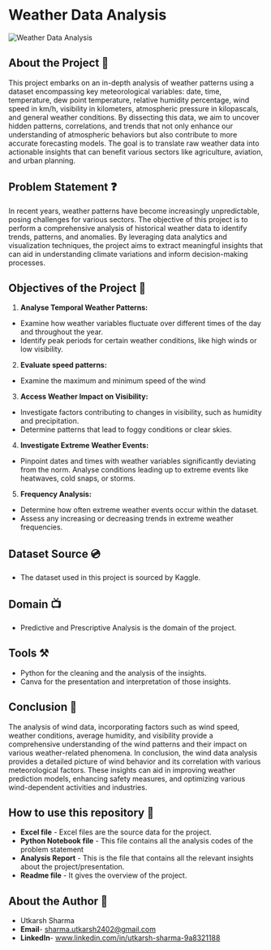# Weather Data Analysis
![Weather Data Analysis](https://www.analyticssteps.com/backend/media/thumbnail/6006173/6278986_1571298721_Weather_Forecoast_Graphics.jpg)

## About the Project 🚀
This project embarks on an in-depth analysis of weather patterns using a dataset 
encompassing key meteorological variables: date, time, temperature, dew point 
temperature, relative humidity percentage, wind speed in km/h, visibility in kilometers, 
atmospheric pressure in kilopascals, and general weather conditions. By dissecting this 
data, we aim to uncover hidden patterns, correlations, and trends that not only enhance 
our understanding of atmospheric behaviors but also contribute to more accurate 
forecasting models. The goal is to translate raw weather data into actionable insights 
that can benefit various sectors like agriculture, aviation, and urban planning.

## Problem Statement ❓
In recent years, weather patterns have become increasingly unpredictable, posing challenges for various sectors.
The objective of this project is to perform a comprehensive analysis of historical weather data to identify trends, 
patterns, and anomalies. By leveraging data analytics and visualization techniques, the project aims to extract meaningful 
insights that can aid in understanding climate variations and inform decision-making processes.

## Objectives of the Project 🎯
1. **Analyse Temporal Weather Patterns:** 
  - Examine how weather variables fluctuate over different times of the day and 
  throughout the year. 
  - Identify peak periods for certain weather conditions, like high winds or low 
  visibility. 
2. **Evaluate speed patterns:** 
  - Examine the maximum and minimum speed of the wind 
3. **Access Weather Impact on Visibility:**
  - Investigate factors contributing to changes in visibility, such as humidity and 
  precipitation. 
  - Determine patterns that lead to foggy conditions or clear skies. 
4. **Investigate Extreme Weather Events:** 
  - Pinpoint dates and times with weather variables significantly deviating from 
  the norm. Analyse conditions leading up to extreme events like heatwaves, 
  cold snaps, or storms. 
5. **Frequency Analysis:** 
  - Determine how often extreme weather events occur within the dataset. 
  - Assess any increasing or decreasing trends in extreme weather frequencies. 


## Dataset Source 💿
- The dataset used in this project is sourced by Kaggle.

## Domain 📺
- Predictive and Prescriptive Analysis is the domain of the project.

## Tools ⚒️
- Python for the cleaning and the analysis of the insights.
- Canva for the presentation and interpretation of those insights.
  
## Conclusion 🚀
The analysis of wind data, incorporating factors such as wind speed, weather 
conditions, average humidity, and visibility provide a comprehensive understanding of 
the wind patterns and their impact on various weather-related phenomena.
In conclusion, the wind data analysis provides a detailed picture of wind behavior and 
its correlation with various meteorological factors. These insights can aid in improving 
weather prediction models, enhancing safety measures, and optimizing various wind-dependent activities and industries.

## How to use this repository 📍
- **Excel file** - Excel files are the source data for the project.
- **Python Notebook file** - This file contains all the analysis codes of the problem statement
- **Analysis Report** - This is the file that contains all the relevant insights about the project/presentation.
- **Readme file** - It gives the overview of the project.

## About the Author 📃
- Utkarsh Sharma
- **Email**- sharma.utkarsh2402@gmail.com
- **LinkedIn**- www.linkedin.com/in/utkarsh-sharma-9a8321188
